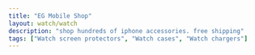 ```yaml
---
title: "EG Mobile Shop"
layout: watch/watch
description: "shop hundreds of iphone accessories. free shipping"
tags: ["Watch screen protectors", "Watch cases", "Watch chargers"]
---
```

